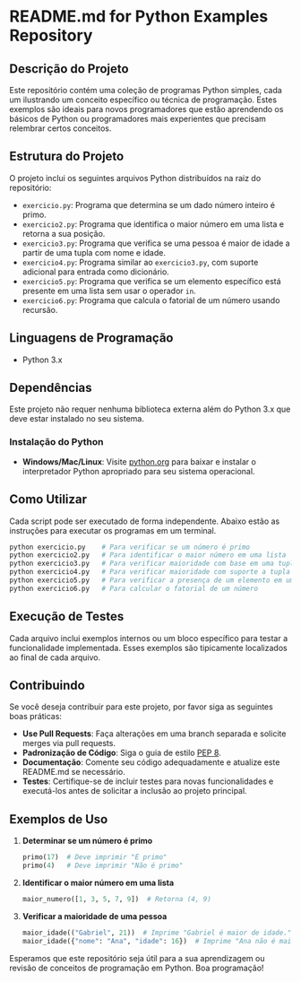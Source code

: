 # README.md for Python Examples Repository

## Descrição do Projeto

Este repositório contém uma coleção de programas Python simples, cada um ilustrando um conceito específico ou técnica de programação. Estes exemplos são ideais para novos programadores que estão aprendendo os básicos de Python ou programadores mais experientes que precisam relembrar certos conceitos.

## Estrutura do Projeto

O projeto inclui os seguintes arquivos Python distribuídos na raiz do repositório:

- `exercicio.py`: Programa que determina se um dado número inteiro é primo.
- `exercicio2.py`: Programa que identifica o maior número em uma lista e retorna a sua posição.
- `exercicio3.py`: Programa que verifica se uma pessoa é maior de idade a partir de uma tupla com nome e idade.
- `exercicio4.py`: Programa similar ao `exercicio3.py`, com suporte adicional para entrada como dicionário.
- `exercicio5.py`: Programa que verifica se um elemento específico está presente em uma lista sem usar o operador `in`.
- `exercicio6.py`: Programa que calcula o fatorial de um número usando recursão.

## Linguagens de Programação

- Python 3.x

## Dependências

Este projeto não requer nenhuma biblioteca externa além do Python 3.x que deve estar instalado no seu sistema.

### Instalação do Python

- **Windows/Mac/Linux**: Visite [python.org](https://www.python.org/downloads/) para baixar e instalar o interpretador Python apropriado para seu sistema operacional.

## Como Utilizar

Cada script pode ser executado de forma independente. Abaixo estão as instruções para executar os programas em um terminal.

```bash
python exercicio.py    # Para verificar se um número é primo
python exercicio2.py   # Para identificar o maior número em uma lista
python exercicio3.py   # Para verificar maioridade com base em uma tupla
python exercicio4.py   # Para verificar maioridade com suporte a tupla ou dicionário
python exercicio5.py   # Para verificar a presença de um elemento em uma lista
python exercicio6.py   # Para calcular o fatorial de um número
```

## Execução de Testes

Cada arquivo inclui exemplos internos ou um bloco específico para testar a funcionalidade implementada. Esses exemplos são tipicamente localizados ao final de cada arquivo.

## Contribuindo

Se você deseja contribuir para este projeto, por favor siga as seguintes boas práticas:

- **Use Pull Requests**: Faça alterações em uma branch separada e solicite merges via pull requests.
- **Padronização de Código**: Siga o guia de estilo [PEP 8](https://pep8.org/).
- **Documentação**: Comente seu código adequadamente e atualize este README.md se necessário.
- **Testes**: Certifique-se de incluir testes para novas funcionalidades e executá-los antes de solicitar a inclusão ao projeto principal.

## Exemplos de Uso

1. **Determinar se um número é primo**
   ```python
   primo(17)  # Deve imprimir "É primo"
   primo(4)   # Deve imprimir "Não é primo"
   ```

2. **Identificar o maior número em uma lista**
   ```python
   maior_numero([1, 3, 5, 7, 9])  # Retorna (4, 9)
   ```

3. **Verificar a maioridade de uma pessoa**
   ```python
   maior_idade(("Gabriel", 21))  # Imprime "Gabriel é maior de idade."
   maior_idade({"nome": "Ana", "idade": 16})  # Imprime "Ana não é maior de idade."
   ```

Esperamos que este repositório seja útil para a sua aprendizagem ou revisão de conceitos de programação em Python. Boa programação!
